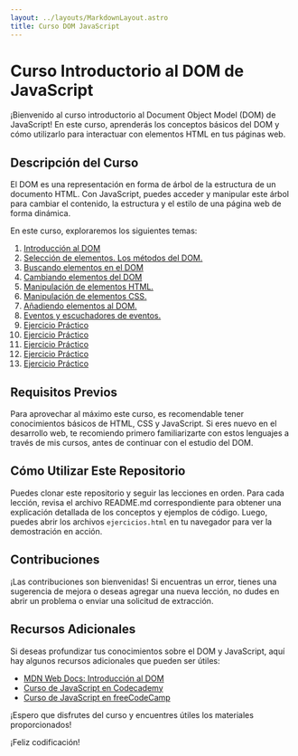 ```yaml
---
layout: ../layouts/MarkdownLayout.astro
title: Curso DOM JavaScript
---
```


# Curso Introductorio al DOM de JavaScript

¡Bienvenido al curso introductorio al Document Object Model (DOM) de JavaScript! En este curso, aprenderás los conceptos básicos del DOM y cómo utilizarlo para interactuar con elementos HTML en tus páginas web.

## Descripción del Curso

El DOM es una representación en forma de árbol de la estructura de un documento HTML. Con JavaScript, puedes acceder y manipular este árbol para cambiar el contenido, la estructura y el estilo de una página web de forma dinámica.

En este curso, exploraremos los siguientes temas:

1. [Introducción al DOM](https://github.com/artificacial/DOMJavaScript/blob/main/introductionDOMJavaScript.md)
2. [Selección de elementos. Los métodos del DOM.](https://github.com/artificacial/DOMJavaScript/blob/main/methodsDOMJavaScript.md)
3. [Buscando elementos en el DOM](https://github.com/artificacial/DOMJavaScript/blob/main/findingObjectsJavaScript.md)
4. [Cambiando elementos del DOM](https://github.com/artificacial/DOMJavaScript/blob/main/changingDOMElementsJavaScript.md)
5. [Manipulación de elementos HTML.](https://github.com/artificacial/DOMJavaScript/blob/main/changingHTMLJAvaScript.md)
6. [Manipulación de elementos CSS.](https://github.com/artificacial/DOMJavaScript/blob/main/changingCSSJavaScript.md)
7. [Añadiendo elementos al DOM.](https://github.com/artificacial/DOMJavaScript/blob/main/addingDOMElementsJavaScript.md)
8. [Eventos y escuchadores de eventos.](https://github.com/artificacial/DOMJavaScript/blob/main/events%26EventListeners.md)
9. [Ejercicio Práctico](https://github.com/artificacial/DOMJavaScript/blob/main/ejercicioPracticoAddEventListener.html)
10. [Ejercicio Práctico](https://github.com/artificacial/DOMJavaScript/blob/main/ejercicioPracticoCambioContenidoCSSM%C3%A9todosDOM.html)
11. [Ejercicio Práctico](https://github.com/artificacial/DOMJavaScript/blob/main/ejercicioPracticoCambioContenidoHTMLMetodosDOM.html)
12. [Ejercicio Práctico](https://github.com/artificacial/DOMJavaScript/blob/main/ejercicioPracticoManipulacionDOMA%C3%B1adirEliminarContenido.html)
13. [Ejercicio Práctico](https://github.com/artificacial/DOMJavaScript/blob/main/ejercicioPr%C3%A1cticoSeleccionElementosDOM.html)

## Requisitos Previos

Para aprovechar al máximo este curso, es recomendable tener conocimientos básicos de HTML, CSS y JavaScript. Si eres nuevo en el desarrollo web, te recomiendo primero familiarizarte con estos lenguajes a través de mis cursos, antes de continuar con el estudio del DOM.

## Cómo Utilizar Este Repositorio

Puedes clonar este repositorio y seguir las lecciones en orden. Para cada lección, revisa el archivo README.md correspondiente para obtener una explicación detallada de los conceptos y ejemplos de código. Luego, puedes abrir los archivos `ejercicios.html` en tu navegador para ver la demostración en acción.

## Contribuciones

¡Las contribuciones son bienvenidas! Si encuentras un error, tienes una sugerencia de mejora o deseas agregar una nueva lección, no dudes en abrir un problema o enviar una solicitud de extracción.

## Recursos Adicionales

Si deseas profundizar tus conocimientos sobre el DOM y JavaScript, aquí hay algunos recursos adicionales que pueden ser útiles:

- [MDN Web Docs: Introducción al DOM](https://developer.mozilla.org/es/docs/Web/API/Document_Object_Model/Introduction)
- [Curso de JavaScript en Codecademy](https://www.codecademy.com/learn/introduction-to-javascript)
- [Curso de JavaScript en freeCodeCamp](https://www.freecodecamp.org/learn/javascript-algorithms-and-data-structures/)

¡Espero que disfrutes del curso y encuentres útiles los materiales proporcionados!

¡Feliz codificación!
